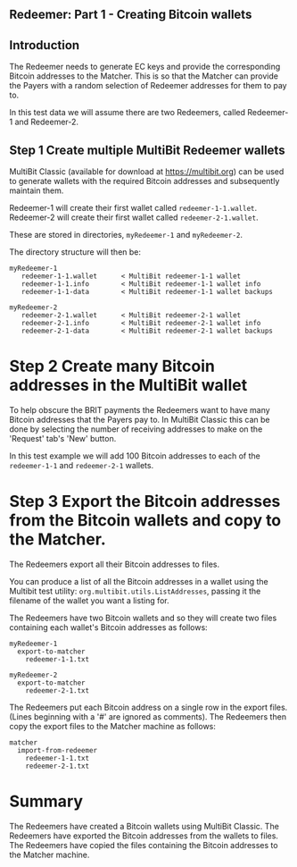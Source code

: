 ## Redeemer: Part 1 - Creating Bitcoin wallets

## Introduction
The Redeemer needs to generate EC keys and provide the corresponding Bitcoin addresses to the Matcher.
This is so that the Matcher can provide the Payers with a random selection of Redeemer addresses for
them to pay to.

In this test data we will assume there are two Redeemers, called Redeemer-1 and Redeemer-2.

## Step 1 Create multiple MultiBit Redeemer wallets
MultiBit Classic (available for download at https://multibit.org) can be used to generate wallets
with the required Bitcoin addresses and subsequently maintain them.

Redeemer-1 will create their first wallet called `redeemer-1-1.wallet`.
Redeemer-2 will create their first wallet called `redeemer-2-1.wallet`.

These are stored in directories, `myRedeemer-1` and `myRedeemer-2`.

The directory structure will then be:

    myRedeemer-1
       redeemer-1-1.wallet      < MultiBit redeemer-1-1 wallet
       redeemer-1-1.info        < MultiBit redeemer-1-1 wallet info
       redeemer-1-1-data        < MultiBit redeemer-1-1 wallet backups

    myRedeemer-2
       redeemer-2-1.wallet      < MultiBit redeemer-2-1 wallet
       redeemer-2-1.info        < MultiBit redeemer-2-1 wallet info
       redeemer-2-1-data        < MultiBit redeemer-2-1 wallet backups

# Step 2 Create many Bitcoin addresses in the MultiBit wallet
To help obscure the BRIT payments the Redeemers want to have many Bitcoin addresses that the Payers pay to.
In MultiBit Classic this can be done by selecting the number of receiving addresses to make on the
'Request' tab's 'New' button.

In this test example we will add 100 Bitcoin addresses to each of the `redeemer-1-1` and `redeemer-2-1` wallets.

# Step 3 Export the Bitcoin addresses from the Bitcoin wallets and copy to the Matcher.
The Redeemers export all their Bitcoin addresses to files.

You can produce a list of all the Bitcoin addresses in a wallet using the Multibit test utility:
`org.multibit.utils.ListAddresses`, passing it the filename of the wallet you want a listing for.

The Redeemers have two Bitcoin wallets and so they will create two files containing each wallet's Bitcoin addresses as follows:

    myRedeemer-1
      export-to-matcher
        redeemer-1-1.txt

    myRedeemer-2
      export-to-matcher
        redeemer-2-1.txt

The Redeemers put each Bitcoin address on a single row in the export files. (Lines beginning with a '#' are ignored as comments).
The Redeemers then copy the export files to the Matcher machine as follows:

    matcher
      import-from-redeemer
        redeemer-1-1.txt
        redeemer-2-1.txt

# Summary
The Redeemers have created a Bitcoin wallets using MultiBit Classic.
The Redeemers have exported the Bitcoin addresses from the wallets to files.
The Redeemers have copied the files containing the Bitcoin addresses to the Matcher machine.

